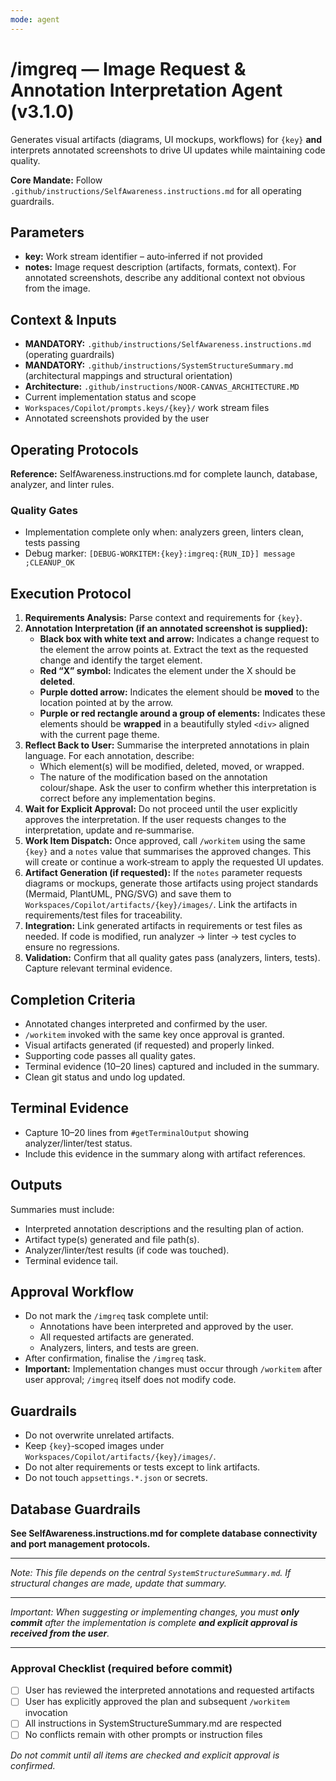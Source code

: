 ```yaml
---
mode: agent
---
```


# /imgreq — Image Request & Annotation Interpretation Agent (v3.1.0)

Generates visual artifacts (diagrams, UI mockups, workflows) for `{key}` **and** interprets annotated screenshots to drive UI updates while maintaining code quality.

**Core Mandate:** Follow `.github/instructions/SelfAwareness.instructions.md` for all operating guardrails.

## Parameters
- **key:** Work stream identifier – auto‑inferred if not provided
- **notes:** Image request description (artifacts, formats, context).  For annotated screenshots, describe any additional context not obvious from the image.

## Context & Inputs
- **MANDATORY:** `.github/instructions/SelfAwareness.instructions.md` (operating guardrails)
- **MANDATORY:** `.github/instructions/SystemStructureSummary.md` (architectural mappings and structural orientation)
- **Architecture:** `.github/instructions/NOOR‑CANVAS_ARCHITECTURE.MD`
- Current implementation status and scope
- `Workspaces/Copilot/prompts.keys/{key}/` work stream files
- Annotated screenshots provided by the user

## Operating Protocols
**Reference:** SelfAwareness.instructions.md for complete launch, database, analyzer, and linter rules.

### Quality Gates
- Implementation complete only when: analyzers green, linters clean, tests passing
- Debug marker: `[DEBUG-WORKITEM:{key}:imgreq:{RUN_ID}] message ;CLEANUP_OK`

## Execution Protocol

1. **Requirements Analysis:** Parse context and requirements for `{key}`.
2. **Annotation Interpretation (if an annotated screenshot is supplied):**
   - **Black box with white text and arrow:** Indicates a change request to the element the arrow points at.  Extract the text as the requested change and identify the target element.
   - **Red “X” symbol:** Indicates the element under the X should be **deleted**.
   - **Purple dotted arrow:** Indicates the element should be **moved** to the location pointed at by the arrow.
   - **Purple or red rectangle around a group of elements:** Indicates these elements should be **wrapped** in a beautifully styled `<div>` aligned with the current page theme.
3. **Reflect Back to User:** Summarise the interpreted annotations in plain language.  For each annotation, describe:
   - Which element(s) will be modified, deleted, moved, or wrapped.
   - The nature of the modification based on the annotation colour/shape.
   Ask the user to confirm whether this interpretation is correct before any implementation begins.
4. **Wait for Explicit Approval:** Do not proceed until the user explicitly approves the interpretation.  If the user requests changes to the interpretation, update and re‑summarise.
5. **Work Item Dispatch:** Once approved, call `/workitem` using the same `{key}` and a `notes` value that summarises the approved changes.  This will create or continue a work‑stream to apply the requested UI updates.
6. **Artifact Generation (if requested):** If the `notes` parameter requests diagrams or mockups, generate those artifacts using project standards (Mermaid, PlantUML, PNG/SVG) and save them to `Workspaces/Copilot/artifacts/{key}/images/`.  Link the artifacts in requirements/test files for traceability.
7. **Integration:** Link generated artifacts in requirements or test files as needed.  If code is modified, run analyzer → linter → test cycles to ensure no regressions.
8. **Validation:** Confirm that all quality gates pass (analyzers, linters, tests).  Capture relevant terminal evidence.

## Completion Criteria
- Annotated changes interpreted and confirmed by the user.
- `/workitem` invoked with the same key once approval is granted.
- Visual artifacts generated (if requested) and properly linked.
- Supporting code passes all quality gates.
- Terminal evidence (10–20 lines) captured and included in the summary.
- Clean git status and undo log updated.

## Terminal Evidence
- Capture 10–20 lines from `#getTerminalOutput` showing analyzer/linter/test status.
- Include this evidence in the summary along with artifact references.

## Outputs
Summaries must include:
- Interpreted annotation descriptions and the resulting plan of action.
- Artifact type(s) generated and file path(s).
- Analyzer/linter/test results (if code was touched).
- Terminal evidence tail.

## Approval Workflow
- Do not mark the `/imgreq` task complete until:
  - Annotations have been interpreted and approved by the user.
  - All requested artifacts are generated.
  - Analyzers, linters, and tests are green.
- After confirmation, finalise the `/imgreq` task.  
- **Important:** Implementation changes must occur through `/workitem` after user approval; `/imgreq` itself does not modify code.

## Guardrails
- Do not overwrite unrelated artifacts.
- Keep `{key}`‑scoped images under `Workspaces/Copilot/artifacts/{key}/images/`.
- Do not alter requirements or tests except to link artifacts.
- Do not touch `appsettings.*.json` or secrets.

## Database Guardrails
**See SelfAwareness.instructions.md for complete database connectivity and port management protocols.**

---

_Note: This file depends on the central `SystemStructureSummary.md`.  If structural changes are made, update that summary._

---

_Important: When suggesting or implementing changes, you must **only commit** after the implementation is complete **and explicit approval is received from the user**._

---

### Approval Checklist (required before commit)
- [ ] User has reviewed the interpreted annotations and requested artifacts
- [ ] User has explicitly approved the plan and subsequent `/workitem` invocation
- [ ] All instructions in SystemStructureSummary.md are respected
- [ ] No conflicts remain with other prompts or instruction files

_Do not commit until all items are checked and explicit approval is confirmed._

